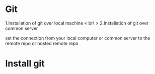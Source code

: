 # Git
1.Installation of git over local machine < br\ >
2.Installation of git over common server

set the connection from your local computer or common server to the remote repo or hosted remote repo


# Install git

